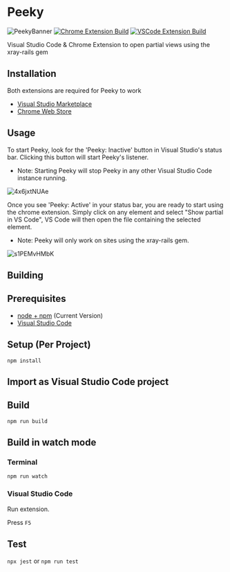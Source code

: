 # Peeky
![PeekyBanner](https://user-images.githubusercontent.com/23159219/153456801-6d09b526-ddec-4e73-b6ca-5b15a98ca8b6.png)
[![Chrome Extension Build](https://github.com/ErikDombi/Peeky/actions/workflows/chrome-extension-build.yml/badge.svg)](https://github.com/ErikDombi/Peeky/actions/workflows/chrome-extension-build.yml) [![VSCode Extension Build](https://github.com/ErikDombi/Peeky/actions/workflows/vscode-extension-build.yml/badge.svg)](https://github.com/ErikDombi/Peeky/actions/workflows/vscode-extension-build.yml)

Visual Studio Code &amp; Chrome Extension to open partial views using the xray-rails gem

## Installation

Both extensions are required for Peeky to work
* [Visual Studio Marketplace](https://marketplace.visualstudio.com/items?itemName=ErikDombi.peeky-xray)
* [Chrome Web Store](https://chrome.google.com/webstore/detail/peeky/bappgkfblakjanjkbebkpkaoimfhhpkk?hl=en&authuser=0)

## Usage

To start Peeky, look for the 'Peeky: Inactive' button in Visual Studio's status bar.
Clicking this button will start Peeky's listener.
* Note: Starting Peeky will stop Peeky in any other Visual Studio Code instance running.

![4x6jxtNUAe](https://user-images.githubusercontent.com/23159219/153323713-797ad19c-d22d-47a8-b18e-53390538710c.png)

Once you see 'Peeky: Active' in your status bar, you are ready to start using the chrome extension.
Simply click on any element and select "Show partial in VS Code", VS Code will then open the file containing the selected element.
* Note: Peeky will only work on sites using the xray-rails gem.

![s1PEMvHMbK](https://user-images.githubusercontent.com/23159219/153323901-77265848-36db-4084-a459-c18740e419d5.png)

## Building

## Prerequisites

* [node + npm](https://nodejs.org/) (Current Version)
* [Visual Studio Code](https://code.visualstudio.com/)

## Setup (Per Project)

```
npm install
```

## Import as Visual Studio Code project

## Build

```
npm run build
```

## Build in watch mode

### Terminal

```
npm run watch
```

### Visual Studio Code

Run extension.

Press `F5`

## Test
`npx jest` or `npm run test`

